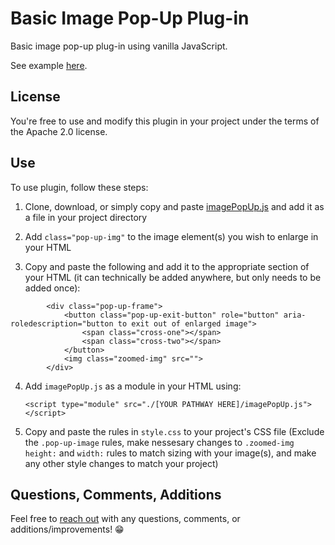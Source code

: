 # Basic Image Pop-Up Plug-in

Basic image pop-up plug-in using vanilla JavaScript. 

See example [here](https://nfalbo213.github.io/pop-up_image/).

## License

You're free to use and modify this plugin in your project under the terms of the Apache 2.0 license.

## Use

To use plugin, follow these steps:

1) Clone, download, or simply copy and paste [imagePopUp.js](https://github.com/nfalbo213/pop-up_image/blob/main/imagePopUp.js) and add it as a file in your project directory

2) Add `class="pop-up-img"` to the image element(s) you wish to enlarge in your HTML

3) Copy and paste the following and add it to the appropriate section of your HTML (it can technically be added anywhere, but only needs to be added once):

```
        <div class="pop-up-frame">
            <button class="pop-up-exit-button" role="button" aria-roledescription="button to exit out of enlarged image">
                <span class="cross-one"></span>
                <span class="cross-two"></span>
            </button>
            <img class="zoomed-img" src="">
        </div>
``` 

4) Add `imagePopUp.js` as a module in your HTML using:

    ```
    <script type="module" src="./[YOUR PATHWAY HERE]/imagePopUp.js"></script>
    ```

5) Copy and paste the rules in `style.css` to your project's CSS file (Exclude the `.pop-up-image` rules, make nessesary changes to `.zoomed-img` `height:` and `width:` rules to match sizing with your image(s), and make any other style changes to match your project)

## Questions, Comments, Additions

Feel free to [reach out](https://nick.falbo.dev/#contact) with any questions, comments, or additions/improvements! 😁
